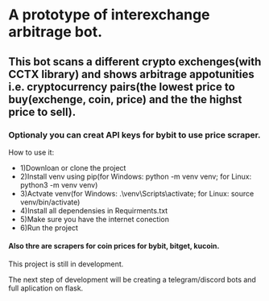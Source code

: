 # A prototype of interexchange arbitrage bot.

## This bot scans a different crypto exchenges(with CCTX library) and shows arbitrage appotunities i.e. cryptocurrency pairs(the lowest price to buy(exchenge, coin, price) and the the highst price to sell).
### Optionaly you can creat API keys for bybit to use price scraper.
How to use it:
* 1)Downloan or clone the project
* 2)Install venv using pip(for Windows: python -m venv venv; for Linux: python3 -m venv venv)
* 3)Actvate venv(for Windows: .\venv\Scripts\activate; for Linux: source venv/bin/activate)
* 4)Install all dependensies in Requirments.txt
* 5)Make sure you have the internet conection
* 6)Run the project

#### Also thre are scrapers for coin prices for bybit, bitget, kucoin.

This project is still in development.

The next step of development will be creating a telegram/discord bots and full aplication on flask.


